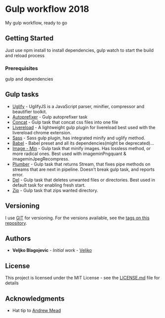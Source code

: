 # Gulp workflow 2018

My gulp workflow, ready to go 

## Getting Started

Just use npm install to install dependencies, 
gulp watch to start the build and reload process

### Prerequisites

gulp and dependencies

## Gulp tasks

* [Uglify](https://www.npmjs.com/package/uglify-js) - UglifyJS is a JavaScript parser, minifier, compressor and beautifier toolkit.
* [Autoprefixer](https://www.npmjs.com/package/gulp-autoprefixer) - Gulp autoprefixer task
* [Concat](https://www.npmjs.com/package/gulp-concat) - Gulp task that concat css files into one file
* [Livereload](https://www.npmjs.com/package/gulp-livereload) - A lightweight gulp plugin for livereload best used with the livereload chrome extension.
* [Sass](https://www.npmjs.com/package/gulp-sass) - Sass gulp plugin, has integrated minify and uglify method.
* [Babel](https://www.npmjs.com/package/babel-preset-es2015) - Babel preset and all its dependencies(might be deprecated)...
* [Image - Min](https://www.npmjs.com/package/gulp-imagemin) - Gulp task that minify images. Has lossless method, or more radical ones. Best used with imageminPngquant & imageminJpegRecompress.
* [Plumber](https://www.npmjs.com/package/gulp-plumber) - Gulp task that returns Stream, that fixes pipe methods on streams that are next in pipeline. Doesn't break gulp task, and reports error.
* [Del](https://www.npmjs.com/package/del) - Gulp task that deletes unwanted files or directories. Best used in default task for enabling fresh start.
* [Zip](https://www.npmjs.com/package/gulp-zip) - Gulp task that zips wanted directory. 

## Versioning

I use [GIT](https://git-scm.com/) for versioning. For the versions available, see the [tags on this repository](https://github.com/your/project/tags). 

## Authors

* **Veljko Blagojevic** - *Initial work* - [Veljko](http://www.veljkoblagojevic.com/)

## License

This project is licensed under the MIT License - see the [LICENSE.md](LICENSE.md) file for details

## Acknowledgments

* Hat tip to [Andrew Mead](https://mead.io/) 

